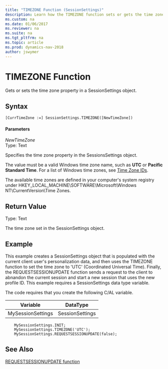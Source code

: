 ```yaml
---
title: "TIMEZONE Function (SessionSettings)"
description: Learn how the TIMEZONE function sets or gets the time zone property in a SessionSettings object.
ms.custom: na
ms.date: 01/06/2017
ms.reviewer: na
ms.suite: na
ms.tgt_pltfrm: na
ms.topic: article
ms.prod: dynamics-nav-2018
author: jswymer
---
```

# TIMEZONE Function
Gets or sets the time zone property in a SessionSettings object.  

## Syntax  

```  
[CurrTimeZone :=] SessionSettings.TIMEZONE([NewTimeZone])  
```  

#### Parameters  
*NewTimeZone*  
Type: Text  

Specifies the time zone property in the SessionsSettings object.

The value must be a valid Windows time zone name, such as **UTC** or **Pacific Standard Time**. For a list of Windows time zones, see [Time Zone IDs](https://msdn.microsoft.com/library/gg154758.aspx).

The available time zones are defined in your computer's system registry under HKEY_LOCAL_MACHINE\SOFTWARE\Microsoft\Windows NT\CurrentVersion\Time Zones.

## Return Value  
Type: Text  

The time zone set in the SessionSettings object.

## Example
This example creates a SessionSettings object that is populated with the current client user's personalization data, and then uses the TIMEZONE function to set the time zone to 'UTC' (Coordinated Universal Time). Finally, the REQUESTSESSIONUPDATE function sends a request to the client to abnandon the current session and start a new session that uses the new profile ID. This example requires a SessionSettings data type variable.

The code requires that you create the following C/AL variable.  

|Variable|DataType|  
|--------------|--------------|  
|MySessionSettings|SessionSettings|  

```  
    MySessionSettings.INIT;
    MySessionSettings.TIMEZONE('UTC');
    MySessionSettings.REQUESTSESSIONUPDATE(false);
```  

## See Also  
[REQUESTSESSIONUPDATE function](requestsessionupdate-function-sessionsettings.md)  
